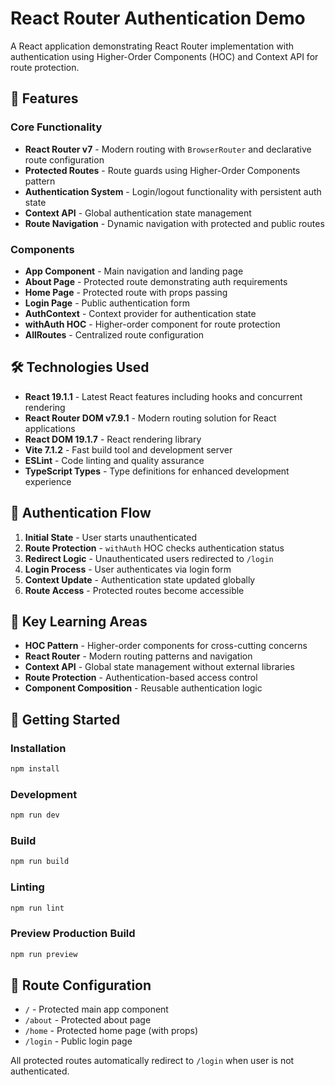 # React Router Authentication Demo

A React application demonstrating React Router implementation with authentication using Higher-Order Components (HOC) and Context API for route protection.

## 🚀 Features

### Core Functionality

- **React Router v7** - Modern routing with `BrowserRouter` and declarative route configuration
- **Protected Routes** - Route guards using Higher-Order Components pattern
- **Authentication System** - Login/logout functionality with persistent auth state
- **Context API** - Global authentication state management
- **Route Navigation** - Dynamic navigation with protected and public routes

### Components

- **App Component** - Main navigation and landing page
- **About Page** - Protected route demonstrating auth requirements
- **Home Page** - Protected route with props passing
- **Login Page** - Public authentication form
- **AuthContext** - Context provider for authentication state
- **withAuth HOC** - Higher-order component for route protection
- **AllRoutes** - Centralized route configuration

## 🛠 Technologies Used

- **React 19.1.1** - Latest React features including hooks and concurrent rendering
- **React Router DOM v7.9.1** - Modern routing solution for React applications
- **React DOM 19.1.7** - React rendering library
- **Vite 7.1.2** - Fast build tool and development server
- **ESLint** - Code linting and quality assurance
- **TypeScript Types** - Type definitions for enhanced development experience

## 🔐 Authentication Flow

1. **Initial State** - User starts unauthenticated
2. **Route Protection** - `withAuth` HOC checks authentication status
3. **Redirect Logic** - Unauthenticated users redirected to `/login`
4. **Login Process** - User authenticates via login form
5. **Context Update** - Authentication state updated globally
6. **Route Access** - Protected routes become accessible

## 🎯 Key Learning Areas

- **HOC Pattern** - Higher-order components for cross-cutting concerns
- **React Router** - Modern routing patterns and navigation
- **Context API** - Global state management without external libraries
- **Route Protection** - Authentication-based access control
- **Component Composition** - Reusable authentication logic

## 🚀 Getting Started

### Installation

```bash
npm install
```

### Development

```bash
npm run dev
```

### Build

```bash
npm run build
```

### Linting

```bash
npm run lint
```

### Preview Production Build

```bash
npm run preview
```

## 📝 Route Configuration

- `/` - Protected main app component
- `/about` - Protected about page
- `/home` - Protected home page (with props)
- `/login` - Public login page

All protected routes automatically redirect to `/login` when user is not authenticated.
